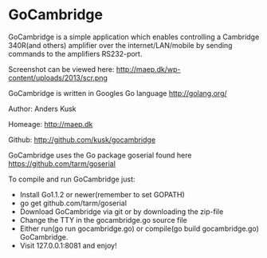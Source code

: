 GoCambridge
===========

GoCambridge is a simple application which enables controlling a Cambridge 340R(and others)
amplifier over the internet/LAN/mobile by sending commands to the amplifiers RS232-port.

Screenshot can be viewed here: http://maep.dk/wp-content/uploads/2013/scr.png

GoCambridge is written in Googles Go language http://golang.org/

Author: Anders Kusk

Homeage: http://maep.dk

Github: http://github.com/kusk/gocambridge

GoCambridge uses the Go package goserial found here https://github.com/tarm/goserial

To compile and run GoCambridge just:
- Install Go1.1.2 or newer(remember to set GOPATH)
- go get github.com/tarm/goserial
- Download GoCambridge via git or by downloading the zip-file
- Change the TTY in the gocambridge.go source file
- Either run(go run gocambridge.go) or compile(go build gocambridge.go) GoCambridge.
- Visit 127.0.0.1:8081 and enjoy!

